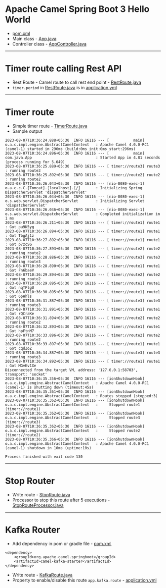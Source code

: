 # Apache Camel Spring Boot 3 Hello World
* [pom.xml](pom.xml)
* Main class - [App.java](src/main/java/com/java/App.java)
* Controller class - [AppController.java](src/main/java/com/java/controller/AppController.java)
------
# Timer route calling Rest API
* Rest Route - Camel route to call rest end point - [RestRoute.java](src/main/java/com/java/route/RestRoute.java)
* `timer.period` in [RestRoute.java](src/main/java/com/java/route/RestRoute.java) is in [application.yml](src/main/resources/application.yml)
------
# Timer route
* Simple timer route - [TimerRoute.java](src/main/java/com/java/route/TimerRoute.java)
* Sample output
```
2023-08-07T10:36:24.888+05:30  INFO 16116 --- [           main] o.a.c.impl.engine.AbstractCamelContext   : Apache Camel 4.0.0-RC1 (camel-1) started in 296ms (build:0ms init:0ms start:296ms)
2023-08-07T10:36:24.896+05:30  INFO 16116 --- [           main] com.java.App                             : Started App in 4.81 seconds (process running for 5.649)
2023-08-07T10:36:25.889+05:30  INFO 16116 --- [ timer://route3] route3                                   : running route3
2023-08-07T10:36:25.892+05:30  INFO 16116 --- [ timer://route2] route2                                   : running route2
2023-08-07T10:36:26.043+05:30  INFO 16116 --- [nio-8080-exec-1] o.a.c.c.C.[Tomcat].[localhost].[/]       : Initializing Spring DispatcherServlet 'dispatcherServlet'
2023-08-07T10:36:26.044+05:30  INFO 16116 --- [nio-8080-exec-1] o.s.web.servlet.DispatcherServlet        : Initializing Servlet 'dispatcherServlet'
2023-08-07T10:36:26.046+05:30  INFO 16116 --- [nio-8080-exec-1] o.s.web.servlet.DispatcherServlet        : Completed initialization in 1 ms
2023-08-07T10:36:26.211+05:30  INFO 16116 --- [ timer://route1] route1                                   : Got pu9K5yg
2023-08-07T10:36:26.894+05:30  INFO 16116 --- [ timer://route1] route1                                   : Got TbgAj1z
2023-08-07T10:36:27.892+05:30  INFO 16116 --- [ timer://route1] route1                                   : Got p7zcSG
2023-08-07T10:36:27.893+05:30  INFO 16116 --- [ timer://route2] route2                                   : running route2
2023-08-07T10:36:28.886+05:30  INFO 16116 --- [ timer://route3] route3                                   : running route3
2023-08-07T10:36:28.890+05:30  INFO 16116 --- [ timer://route1] route1                                   : Got Fn6baeV
2023-08-07T10:36:29.894+05:30  INFO 16116 --- [ timer://route2] route2                                   : running route2
2023-08-07T10:36:29.895+05:30  INFO 16116 --- [ timer://route1] route1                                   : Got nqTPlgU
2023-08-07T10:36:30.895+05:30  INFO 16116 --- [ timer://route1] route1                                   : Got 6pHhls
2023-08-07T10:36:31.887+05:30  INFO 16116 --- [ timer://route3] route3                                   : running route3
2023-08-07T10:36:31.891+05:30  INFO 16116 --- [ timer://route1] route1                                   : Got rQCraKe
2023-08-07T10:36:31.894+05:30  INFO 16116 --- [ timer://route2] route2                                   : running route2
2023-08-07T10:36:32.893+05:30  INFO 16116 --- [ timer://route1] route1                                   : Got hpFtnM7
2023-08-07T10:36:33.896+05:30  INFO 16116 --- [ timer://route2] route2                                   : running route2
2023-08-07T10:36:33.897+05:30  INFO 16116 --- [ timer://route1] route1                                   : Got cqdZoZ
2023-08-07T10:36:34.887+05:30  INFO 16116 --- [ timer://route3] route3                                   : running route3
2023-08-07T10:36:34.892+05:30  INFO 16116 --- [ timer://route1] route1                                   : Got MGvKv1Xe
Disconnected from the target VM, address: '127.0.0.1:58703', transport: 'socket'
2023-08-07T10:36:35.356+05:30  INFO 16116 --- [ionShutdownHook] o.a.c.impl.engine.AbstractCamelContext   : Apache Camel 4.0.0-RC1 (camel-1) is shutting down (timeout:45s)
2023-08-07T10:36:35.361+05:30  INFO 16116 --- [ionShutdownHook] o.a.c.impl.engine.AbstractCamelContext   : Routes stopped (stopped:3)
2023-08-07T10:36:35.362+05:30  INFO 16116 --- [ionShutdownHook] o.a.c.impl.engine.AbstractCamelContext   :     Stopped route1 (timer://route1)
2023-08-07T10:36:35.362+05:30  INFO 16116 --- [ionShutdownHook] o.a.c.impl.engine.AbstractCamelContext   :     Stopped route3 (timer://route3)
2023-08-07T10:36:35.362+05:30  INFO 16116 --- [ionShutdownHook] o.a.c.impl.engine.AbstractCamelContext   :     Stopped route2 (timer://route2)
2023-08-07T10:36:35.366+05:30  INFO 16116 --- [ionShutdownHook] o.a.c.impl.engine.AbstractCamelContext   : Apache Camel 4.0.0-RC1 (camel-1) shutdown in 10ms (uptime:10s)

Process finished with exit code 130
```
------
# Stop Router
* Write route - [StopRoute.java](src/main/java/com/java/route/StopRoute.java)
* Processor to stop this route after 5 executions - [StopRouteProcessor.java](src/main/java/com/java/processor/StopRouteProcessor.java)
------
# Kafka Router
* Add dependency in pom or gradle file - [pom.xml](pom.xml)
```
<dependency>
    <groupId>org.apache.camel.springboot</groupId>
    <artifactId>camel-kafka-starter</artifactId>
</dependency>
```
* Write route - [KafkaRoute.java](src/main/java/com/java/route/KafkaRoute.java)
* Property to enable/disable this route `app.kafka.route` - [application.yml](src/main/resources/application.yml)